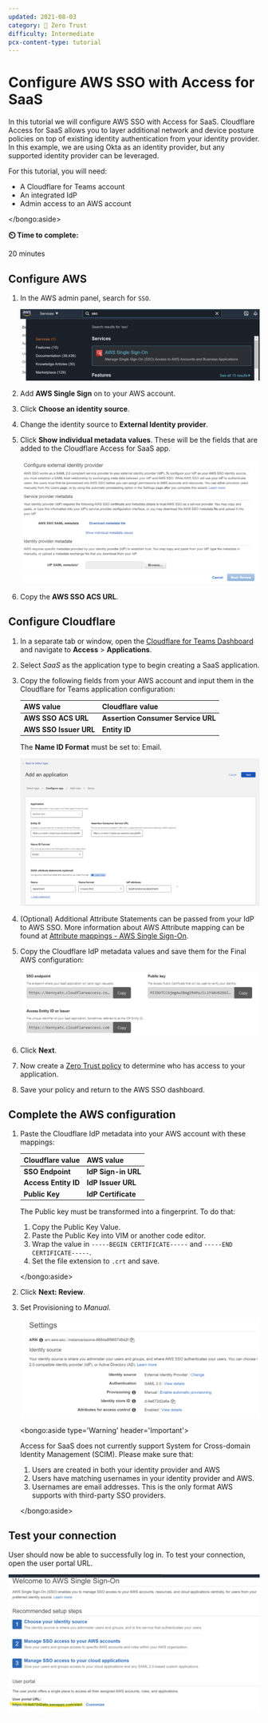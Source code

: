 ```yaml
---
updated: 2021-08-03
category: 🔐 Zero Trust
difficulty: Intermediate
pcx-content-type: tutorial
---
```


# Configure AWS SSO with Access for SaaS

In this tutorial we will configure AWS SSO with Access for SaaS. Cloudflare Access for SaaS allows you to layer additional network and device posture policies on top of existing identity authentication from your identity provider. In this example, we are using Okta as an identity provider, but any supported identity provider can be leveraged.

<Aside>

For this tutorial, you will need:

- A Cloudflare for Teams account
- An integrated IdP
- Admin access to an AWS account

</bongo:aside>

**⏲️ Time to complete:**

20 minutes

## Configure AWS

1. In the AWS admin panel, search for `SSO`.

   ![AWS SSO](../static/zero-trust-security/aws-sso-saas/aws-sso-search.png)

1. Add **AWS Single Sign** on to your AWS account.

1. Click **Choose an identity source**.

1. Change the identity source to **External Identity provider**.

1. Click **Show individual metadata values**. These will be the fields that are added to the Cloudflare Access for SaaS app.

   ![AWS metadata](../static/zero-trust-security/aws-sso-saas/aws-metadata.png)

1. Copy the **AWS SSO ACS URL**.

## Configure Cloudflare

1. In a separate tab or window, open the [Cloudflare for Teams Dashboard](https://dash.teams.cloudflare.com) and navigate to **Access** > **Applications**.

1. Select _SaaS_ as the application type to begin creating a SaaS application.

1. Copy the following fields from your AWS account and input them in the Cloudflare for Teams application configuration:

   | AWS value              | Cloudflare value                   |
   | ---------------------- | ---------------------------------- |
   | **AWS SSO ACS URL**    | **Assertion Consumer Service URL** |
   | **AWS SSO Issuer URL** | **Entity ID**                      |

   The **Name ID Format** must be set to: Email.

   ![AWS application](../static/zero-trust-security/aws-sso-saas/aws-application.png)

1. (Optional) Additional Attribute Statements can be passed from your IdP to AWS SSO. More information about AWS Attribute mapping can be found at [Attribute mappings - AWS Single Sign-On](https://docs.aws.amazon.com/singlesignon/latest/userguide/attributemappingsconcept.html#supportedidpattributes).

1. Copy the Cloudflare IdP metadata values and save them for the Final AWS configuration:

   ![AWS Cloudflare metadata](../static/zero-trust-security/aws-sso-saas/aws-cloudflare-metadata.png)

1. Click **Next**.

1. Now create a [Zero Trust policy](/policies/zero-trust) to determine who has access to your application.

1. Save your policy and return to the AWS SSO dashboard.

## Complete the AWS configuration

1. Paste the Cloudflare IdP metadata into your AWS account with these mappings:

   | Cloudflare value     | AWS value           |
   | -------------------- | ------------------- |
   | **SSO Endpoint**     | **IdP Sign-in URL** |
   | **Access Entity ID** | **IdP Issuer URL**  |
   | **Public Key**       | **IdP Certificate** |

   <Aside>

   The Public key must be transformed into a fingerprint. To do that:

   1. Copy the Public Key Value.
   1. Paste the Public Key into VIM or another code editor.
   1. Wrap the value in `-----BEGIN CERTIFICATE-----` and `-----END CERTIFICATE-----`.
   1. Set the file extension to `.crt` and save.

   </bongo:aside>

1. Click **Next: Review**.

1. Set Provisioning to _Manual_.

   ![AWS settings](../static/zero-trust-security/aws-sso-saas/aws-settings.png)

   <bongo:aside type='Warning' header='Important'>

   Access for SaaS does not currently support System for Cross-domain Identity Management (SCIM). Please make sure that:

   1. Users are created in both your identity provider and AWS
   1. Users have matching usernames in your identity provider and AWS.
   1. Usernames are email addresses. This is the only format AWS supports with third-party SSO providers.

   </bongo:aside>

## Test your connection

User should now be able to successfully log in. To test your connection, open the user portal URL.

![AWS portal](../static/zero-trust-security/aws-sso-saas/aws-portal.png)
